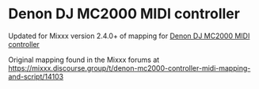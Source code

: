 # Denon DJ MC2000 MIDI controller

Updated for Mixxx version 2.4.0+ of mapping for
[Denon DJ MC2000 MIDI controller](https://serato.com/dj/hardware/denon-dj-mc2000)

Original mapping found in the Mixxx forums at https://mixxx.discourse.group/t/denon-mc2000-controller-midi-mapping-and-script/14103
